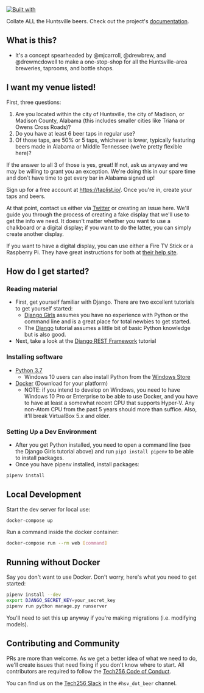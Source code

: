 
[![Built with](https://img.shields.io/badge/Built_with-Cookiecutter_Django_Rest-F7B633.svg)](https://github.com/agconti/cookiecutter-django-rest)

Collate ALL the Huntsville beers. Check out the project's [documentation](https://github.com/austinprog/hsvdotbeer/wiki).

## What is this?

- It's a concept spearheaded by @mjcarroll, @drewbrew, and @drewmcdowell to
make a one-stop-shop for all the Huntsville-area breweries, taprooms, and
bottle shops.

## I want my venue listed!

First, three questions:
1. Are you located within the city of Huntsville, the city of Madison, or
   Madison County, Alabama (this includes smaller cities like Triana or
   Owens Cross Roads)?
2. Do you have at least 6 beer taps in regular use?
3. Of those taps, are 50% or 5 taps, whichever is lower, typically featuring
   beers made in Alabama or Middle Tennessee (we're pretty flexible here)?

If the answer to all 3 of those is yes, great! If not, ask us anyway and we
may be willing to grant you an exception. We're doing this in our spare time
and don't have time to get every bar in Alabama signed up!

Sign up for a free account at https://taplist.io/. Once you're in, create your
taps and beers.

At that point, contact us either via [Twitter](https://twitter.com/hsvdotbeer)
or creating an issue here. We'll guide you through the process of creating a
fake display that we'll use to get the info we need. It doesn't matter whether
you want to use a chalkboard or a digital display; if you want to do the latter,
you can simply create another display.

If you want to have a digital display, you can use either a Fire TV Stick or
a Raspberry Pi. They have great instructions for both at
[their help site](https://taplist.io/help).

## How do I get started?

### Reading material

- First, get yourself familiar with Django. There are two excellent tutorials to get yourself started:
  - [Django Girls](https://tutorial.djangogirls.org/) assumes you have no experience with Python or the command line and is a great place for total newbies to get started.
  - The [Django](https://docs.djangoproject.com/en/2.2/intro/) tutorial assumes a little bit of basic Python knowledge but is also good.
- Next, take a look at the [Django REST Framework](https://www.django-rest-framework.org/tutorial/1-serialization/) tutorial

### Installing software

- [Python 3.7](https://www.python.org/downloads/)
   - Windows 10 users can also install Python from the [Windows Store](https://docs.python.org/3.7/using/windows.html#windows-store)
- [Docker](https://docs.docker.com/docker-for-mac/install/) (Download for your platform)
  - NOTE: if you intend to develop on Windows, you need to have Windows 10 Pro
    or Enterprise to be able to use Docker, and you have to have at least a
    somewhat recent CPU that supports Hyper-V. Any non-Atom CPU from the past 5
    years should more than suffice. Also, it'll break VirtualBox 5.x and older.

### Setting Up a Dev Environment

- After you get Python installed, you need to open a command line (see the
  Django Girls tutorial above) and run `pip3 install pipenv` to be able to
  install packages.
- Once you have pipenv installed, install packages:

```bash
pipenv install
```

## Local Development

Start the dev server for local use:

```bash
docker-compose up
```

Run a command inside the docker container:

```bash
docker-compose run --rm web [command]
```

## Running without Docker

Say you don't want to use Docker. Don't worry, here's what you need to get started:

```bash
pipenv install --dev
export DJANGO_SECRET_KEY=your_secret_key
pipenv run python manage.py runserver
```

You'll need to set this up anyway if you're making migrations (i.e. modifying models).

## Contributing and Community

PRs are more than welcome.  As we get a better idea of what we need to do, we'll
create issues that need fixing if you don't know where to start.  All
contributors are required to follow the [Tech256 Code of Conduct](https://github.com/tech256/CoC).

You can find us on the [Tech256 Slack](https://tech256.com) in the `#hsv_dot_beer` channel.
